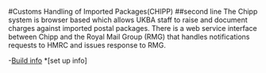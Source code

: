 #Customs Handling of Imported Packages(CHIPP)
##second line
The Chipp system is browser based which allows UKBA staff to raise and document charges against imported postal packages.  There is a web service interface between Chipp and the Royal Mail Group (RMG) that handles notifications requests to HMRC and issues response to RMG. 

-[Build info](https://mobiletyreexpressfitting.co.uk/)
*[set up info]
